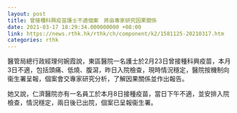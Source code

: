 ```yaml
---
layout: post
title: 曾接種科興疫苗護士不適個案　將由專家研究因果關係
date: 2021-03-17 18:29:34.000000000 +08:00
link: https://news.rthk.hk/rthk/ch/component/k2/1581125-20210317.htm
categories: rthk
---
```


醫管局總行政經理何婉霞說，東區醫院一名護士於2月23日曾接種科興疫苗，本月3日不適，包括頭痛、低燒、腹瀉，昨日入院檢查，現時情況穩定，醫院按機制向衞生署呈報，個案會交專家研究分析，了解因果關係並作出報告。

她又說，仁濟醫院亦有一名員工於本月8日接種疫苗，當日下午不適，並安排入院檢查，情況穩定，兩日後已出院，個案已呈報衞生署。
